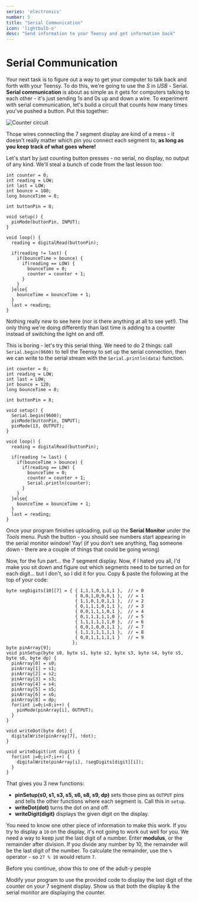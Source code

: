 ```yaml
---
series: 'electronics'
number: 5
title: "Serial Communication"
icon: 'lightbulb-o'
desc: "Send information to your Teensy and get information back"
---
```

# Serial Communication

Your next task is to figure out a way to get your computer to talk back and forth with your Teensy.  To do this, we're going to use the *S* in *USB* - Serial.  **Serial communication** is about as simple as it gets for computers talking to each other - it's just sending 1s and 0s up and down a wire.  To experiment with serial communication, let's build a circuit that counts how many times you've pushed a button.  Put this together:

![Counter circuit](/img/11-counter.png)

Those wires connecting the 7 segment display are kind of a mess - it doesn't really matter which pin you connect each segment to, **as long as you keep track of what goes where!**

Let's start by just counting button presses - no serial, no display, no output of any kind.  We'll steal a bunch of code from the last lesson too:

~~~~
int counter = 0;
int reading = LOW;
int last = LOW;
int bounce = 100;
long bounceTime = 0;

int buttonPin = 8;

void setup() {
  pinMode(buttonPin, INPUT);
}

void loop() {
  reading = digitalRead(buttonPin);

  if(reading != last) {
    if(bounceTime > bounce) {
      if(reading == LOW) {
        bounceTime = 0;
        counter = counter + 1;
      }
    }
  }else{
    bounceTime = bounceTime + 1;
  }
  last = reading;
}
~~~~

Nothing really new to see here (nor is there anything at all to see yet!).  The only thing we're doing differently than last time is adding to a counter instead of switching the light on and off.  

This is boring - let's try this serial thing.  We need to do 2 things: call `Serial.begin(9600)` to tell the Teensy to set up the serial connection,  then we can write to the serial stream with the `Serial.println(data)` function.  

~~~~
int counter = 0;
int reading = LOW;
int last = LOW;
int bounce = 120;
long bounceTime = 0;

int buttonPin = 8;

void setup() {
  Serial.begin(9600);
  pinMode(buttonPin, INPUT);
  pinMode(13, OUTPUT);
}

void loop() {
  reading = digitalRead(buttonPin);

  if(reading != last) {
    if(bounceTime > bounce) {
      if(reading == LOW) {
        bounceTime = 0;
        counter = counter + 1;
        Serial.println(counter);
      }
    }
  }else{
    bounceTime = bounceTime + 1;
  }
  last = reading;
}
~~~~

Once your program finishes uploading, pull up the **Serial Monitor** under the *Tools* menu.  Push the button - you should see numbers start appearing in the serial monitor window!  Yay!  (if you don't see anything, flag someone down - there are a couple of things that could be going wrong)

Now, for the fun part... the 7 segment display.  Now, if I hated you all, I'd make you sit down and figure out which segments need to be turned on for each digit... but I don't, so I did it for you.  Copy & paste the following at the top of your code:

~~~~
byte segDigits[10][7] = { { 1,1,1,0,1,1,1 },  // = 0
                          { 0,0,1,0,0,0,1 },  // = 1
                          { 1,1,0,1,0,1,1 },  // = 2
                          { 0,1,1,1,0,1,1 },  // = 3
                          { 0,0,1,1,1,0,1 },  // = 4
                          { 0,1,1,1,1,1,0 },  // = 5
                          { 1,1,1,1,1,1,0 },  // = 6
                          { 0,0,1,0,0,1,1 },  // = 7
                          { 1,1,1,1,1,1,1 },  // = 8
                          { 0,0,1,1,1,1,1 }   // = 9
                         };
byte pinArray[9];
void pinSetup(byte s0, byte s1, byte s2, byte s3, byte s4, byte s5, byte s6, byte dp) {
  pinArray[0] = s0;
  pinArray[1] = s1;
  pinArray[2] = s2;
  pinArray[3] = s3;
  pinArray[4] = s4;
  pinArray[5] = s5;
  pinArray[6] = s6;
  pinArray[8] = dp;
  for(int i=0;i<8;i++) {
    pinMode(pinArray[i], OUTPUT);
  }
}

void writeDot(byte dot) {
  digitalWrite(pinArray[7], !dot);
}

void writeDigit(int digit) {
  for(int i=0;i<7;i++) {
    digitalWrite(pinArray[i], !segDigits[digit][i]);
  }
}
~~~~

That gives you 3 new functions:

- **pinSetup(s0, s1, s3, s5, s6, s8, s9, dp)** sets those pins as `OUTPUT` pins and tells the other functions where each segment is.  Call this in `setup`.
- **writeDot(dot)** turns the dot on and off.
- **writeDigit(digit)** displays the given digit on the display.

You need to know one other piece of information to make this work.  If you try to display a `10` on the display, it's not going to work out well for you.  We need a way to keep just the last digit of a number.  Enter **modulus**, or the remainder after division.  If you divide any number by 10, the remainder will be the last digit of the number.  To calculate the remainder, use the `%` operator - so `27 % 10` would return `7`.

<div class="panel panel-primary">
<div class="panel-heading">Before you continue, show this to one of the adult-y people</div>
  <div class="panel-body" markdown="1">

Modify your program to use the provided code to display the last digit of the counter on your 7 segment display.  Show us that both the display & the serial monitor are displaying the counter.

</div>
</div>
